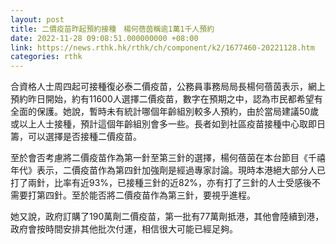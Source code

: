 ```yaml
---
layout: post
title: 二價疫苗昨起預約接種　楊何蓓茵稱逾1萬1千人預約
date: 2022-11-28 09:08:51.000000000 +08:00
link: https://news.rthk.hk/rthk/ch/component/k2/1677460-20221128.htm
categories: rthk
---
```


合資格人士周四起可接種復必泰二價疫苗，公務員事務局局長楊何蓓茵表示，網上預約昨日開始，約有11600人選擇二價疫苗，數字在預期之中，認為市民都希望有全面的保護。她說，暫時未有統計哪個年齡組別較多人預約，由於當局建議50歲或以上人士接種，預計這個年齡組別會多一些。長者如到社區疫苗接種中心取即日籌，可以選擇是否接種二價疫苗。

至於會否考慮將二價疫苗作為第一針至第三針的選擇，楊何蓓茵在本台節目《千禧年代》表示，二價疫苗作為第四針加強劑是經過專家討論。現時本港絕大部分人已打了兩針，比率有近93%，已接種三針的近82%，亦有打了三針的人士受感後不需要打第四針。至於能否將二價疫苗作為第三針，要視乎進程。

她又說，政府訂購了190萬劑二價疫苗，第一批有77萬劑抵港，其他會陸續到港，政府會按時間安排其他批次付運，相信很大可能已經足夠。
